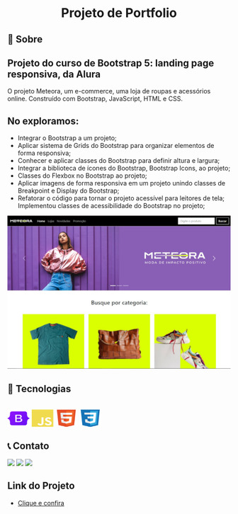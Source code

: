 <h1 style="text-align: center"> Projeto de Portfolio</h1>
<h2> 📰 Sobre</h2>

## Projeto  do curso de Bootstrap 5: landing page responsiva, da Alura

O projeto Meteora, um e-commerce, uma loja de roupas e acessórios online. Construído com Bootstrap, JavaScript, HTML e CSS.

## No exploramos:

- Integrar o Bootstrap a um projeto;
- Aplicar sistema de Grids do Bootstrap para organizar elementos de forma responsiva;
- Conhecer e aplicar classes do Bootstrap para definir altura e largura;
- Integrar a biblioteca de ícones do Bootstrap, Bootstrap Icons, ao projeto;
- Classes do Flexbox no Bootstrap ao projeto;
- Aplicar imagens de forma responsiva em um projeto unindo classes de Breakpoint e Display do Bootstrap;
- Refatorar o código para tornar o projeto acessível para leitores de tela;
Implementou classes de acessibilidade do Bootstrap no projeto;



<img src="assets/Desktop/meteora.jpg">

<h2> 🚀 Tecnologias</h2>

<div style="display: inline_block"><br>
    <img align="center" alt="Misael-Js" height="40" width="50" src="https://raw.githubusercontent.com/devicons/devicon/master/icons/bootstrap/bootstrap-original.svg">
    <img align="center" alt="Misael-Js" height="40" width="50" src="https://raw.githubusercontent.com/devicons/devicon/master/icons/javascript/javascript-plain.svg">
    <img align="center" alt="Misael-HTML" height="40" width="50" src="https://raw.githubusercontent.com/devicons/devicon/master/icons/html5/html5-original.svg">
    <img align="center" alt="Misael-CSS" height="40" width="50" src="https://raw.githubusercontent.com/devicons/devicon/master/icons/css3/css3-original.svg">
</div>

<h2> 📞 Contato</h2>
<div> 
  <a href="https://instagram.com/misaelvborges" target="_blank"><img src="https://img.shields.io/badge/-Instagram-%23E4405F?style=for-the-badge&logo=instagram&logoColor=white" target="_blank"></a>
  <a href = "mailto:misaelborges1981@gmail.com"><img src="https://img.shields.io/badge/-Gmail-%23333?style=for-the-badge&logo=gmail&logoColor=white" target="_blank"></a>
  <a href="https://www.linkedin.com/in/misael-borges-dev/" target="_blank"><img src="https://img.shields.io/badge/-LinkedIn-%230077B5?style=for-the-badge&logo=linkedin&logoColor=white" target="_blank"></a> 
  </div>
  
## Link do Projeto

- [Clique e confira](https://misael1981.github.io/meteora/)
